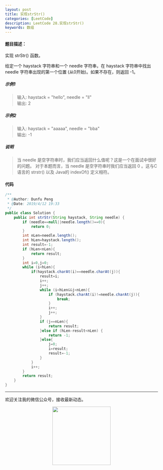 ```yaml
---
layout: post
title: 实现strStr()
categories: [LeetCode]
description: LeetCode 28.实现strStr()
keywords: 数组
---
```


#### 题目描述：
实现 strStr() 函数。

给定一个 haystack 字符串和一个 needle 字符串，在 haystack 字符串中找出 needle 字符串出现的第一个位置 (从0开始)。如果不存在，则返回  -1。

##### 示例1
>输入: haystack = "hello", needle = "ll"  
输出: 2

##### 示例2
>输入: haystack = "aaaaa", needle = "bba"  
输出: -1

##### 说明
>当 needle 是空字符串时，我们应当返回什么值呢？这是一个在面试中很好的问题。
>对于本题而言，当 needle 是空字符串时我们应当返回 0 。这与C语言的 strstr() 以及 Java的 indexOf() 定义相符。

#### 代码
```Java
/**
 * @Author: Dunfu Peng
 * @Date: 2019/4/12 19:33
 */
public class Solution {
    public int strStr(String haystack, String needle) {
        if (needle==null||needle.length()==0){
            return 0;
        }
        int nLen=needle.length();
        int hLen=haystack.length();
        int result=-1;
        if (hLen<nLen){
            return result;
        }
        int i=0,j=0;
        while (i<hLen){
            if(haystack.charAt(i)==needle.charAt(j)){
                result=i;
                i++;
                j++;
                while (i<hLen&&j<nLen){
                    if (haystack.charAt(i)!=needle.charAt(j)){
                        break;
                    }
                    i++;
                    j++;
                }
                if (j==nLen){
                    return result;
                }else if (hLen-result<nLen) {
                    return -1;
                }else{
                    j=0;
                    i=result;
                    result=-1;
                }
            }
            i++;
        }
        return result;
    }
}

```
---
欢迎关注我的微信公众号，接收最新动态。

<div align="center"><img width="192px" height="192px" src="https://i.postimg.cc/pdykktnS/weichat.jpg"/></div>
